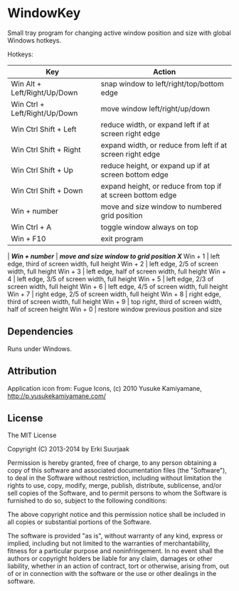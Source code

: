 WindowKey
=========

Small tray program for changing active window position and size with global
Windows hotkeys.


Hotkeys:

Key                                 | Action
----------------------------------- | -----------------------------------------
Win Alt        + Left/Right/Up/Down | snap window to left/right/top/bottom edge
Win Ctrl       + Left/Right/Up/Down | move window left/right/up/down
Win Ctrl Shift + Left               | reduce width, or expand left if at screen right edge
Win Ctrl Shift + Right              | expand width, or reduce from left if at screen right edge
Win Ctrl Shift + Up                 | reduce height, or expand up if at screen bottom edge
Win Ctrl Shift + Down               | expand height, or reduce from top if at screen bottom edge
Win            + number             | move and size window to numbered grid position
Win Ctrl       + A                  | toggle window always on top
Win            + F10                | exit program
 | 
***Win         + number***          | ***move and size window to grid position X***
Win            + 1                  | left edge, third of screen width, full height
Win            + 2                  | left edge, 2/5 of screen width, full height
Win            + 3                  | left edge, half of screen width, full height
Win            + 4                  | left edge, 3/5 of screen width, full height
Win            + 5                  | left edge, 2/3 of screen width, full height
Win            + 6                  | left edge, 4/5 of screen width, full height
Win            + 7                  | right edge, 2/5 of screen width, full height
Win            + 8                  | right edge, third of screen width, full height
Win            + 9                  | top right, third of screen width, half of screen height
Win            + 0                  | restore window previous position and size


Dependencies
------------

Runs under Windows.


Attribution
-----------

Application icon from:
  Fugue Icons, (c) 2010 Yusuke Kamiyamane,
  http://p.yusukekamiyamane.com/



License
-------

The MIT License

Copyright (C) 2013-2014 by Erki Suurjaak

Permission is hereby granted, free of charge, to any person obtaining a copy
of this software and associated documentation files (the "Software"), to deal
in the Software without restriction, including without limitation the rights
to use, copy, modify, merge, publish, distribute, sublicense, and/or sell
copies of the Software, and to permit persons to whom the Software is
furnished to do so, subject to the following conditions:

The above copyright notice and this permission notice shall be included in
all copies or substantial portions of the Software.

The software is provided "as is", without warranty of any kind, express or
implied, including but not limited to the warranties of merchantability,
fitness for a particular purpose and noninfringement. In no event shall the
authors or copyright holders be liable for any claim, damages or other
liability, whether in an action of contract, tort or otherwise, arising from,
out of or in connection with the software or the use or other dealings in
the software.
